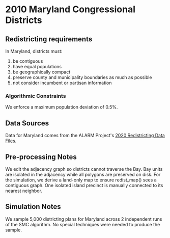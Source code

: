# 2010 Maryland Congressional Districts

## Redistricting requirements
In Maryland, districts must:

1. be contiguous
2. have equal populations
3. be geographically compact
4. preserve county and municipality boundaries as much as possible
5. not consider incumbent or partisan information

### Algorithmic Constraints
We enforce a maximum population deviation of 0.5%.

## Data Sources
Data for Maryland comes from the ALARM Project's [2020 Redistricting Data Files](https://alarm-redist.github.io/posts/2021-08-10-census-2020/).

## Pre-processing Notes
We edit the adjacency graph so districts cannot traverse the Bay. Bay units are isolated in the adjacency while all polygons are preserved on disk. For the simulation, we derive a land-only map to ensure redist_map() sees a contiguous graph. One isolated island precinct is manually connected to its nearest neighbor.

## Simulation Notes
We sample 5,000 districting plans for Maryland across 2 independent runs of the SMC algorithm. No special techniques were needed to produce the sample.
